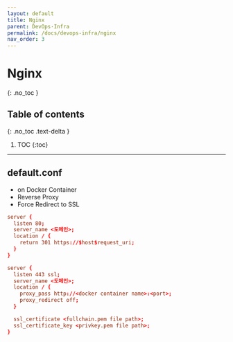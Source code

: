 ```yaml
---
layout: default
title: Nginx
parent: DevOps·Infra
permalink: /docs/devops-infra/nginx
nav_order: 3
---
```


# Nginx
{: .no_toc }

## Table of contents
{: .no_toc .text-delta }

1. TOC
{:toc}

---

## default.conf
- on Docker Container
- Reverse Proxy
- Force Redirect to SSL

```conf
server {
  listen 80;
  server_name <도메인>;
  location / {
    return 301 https://$host$request_uri;
  }
}

server {
  listen 443 ssl;
  server_name <도메인>;
  location / {
    proxy_pass http://<docker container name>:<port>; 
    proxy_redirect off;
  }

  ssl_certificate <fullchain.pem file path>;
  ssl_certificate_key <privkey.pem file path>;
}
```